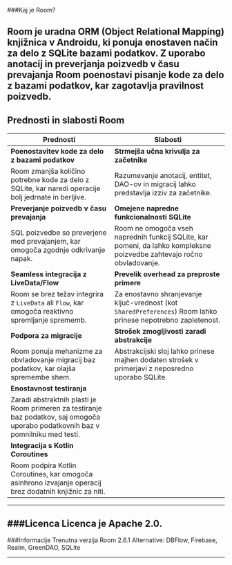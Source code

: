 ###Kaj je Room?

**Room** je uradna **ORM (Object Relational Mapping)** knjižnica v Androidu, ki ponuja enostaven način za delo z SQLite bazami podatkov. Z uporabo anotacij in preverjanja poizvedb v času prevajanja Room poenostavi pisanje kode za delo z bazami podatkov, kar zagotavlja pravilnost poizvedb.
---

## Prednosti in slabosti Room

| **Prednosti**                                            | **Slabosti**                                           |
|----------------------------------------------------------|--------------------------------------------------------|
| **Poenostavitev kode za delo z bazami podatkov**         | **Strmejša učna krivulja za začetnike**                 |
| Room zmanjša količino potrebne kode za delo z SQLite, kar naredi operacije bolj jedrnate in berljive. | Razumevanje anotacij, entitet, DAO-ov in migracij lahko predstavlja izziv za začetnike. |
| **Preverjanje poizvedb v času prevajanja**               | **Omejene napredne funkcionalnosti SQLite**             |
| SQL poizvedbe so preverjene med prevajanjem, kar omogoča zgodnje odkrivanje napak. | Room ne omogoča vseh naprednih funkcij SQLite, kar pomeni, da lahko kompleksne poizvedbe zahtevajo ročno obvladovanje. |
| **Seamless integracija z LiveData/Flow**                 | **Prevelik overhead za preproste primere**              |
| Room se brez težav integrira z `LiveData` ali `Flow`, kar omogoča reaktivno spremljanje sprememb. | Za enostavno shranjevanje ključ-vrednost (kot `SharedPreferences`) Room lahko prinese nepotrebno zapletenost. |
| **Podpora za migracije**                                 | **Strošek zmogljivosti zaradi abstrakcije**             |
| Room ponuja mehanizme za obvladovanje migracij baz podatkov, kar olajša spremembe shem. | Abstrakcijski sloj lahko prinese majhen dodaten strošek v primerjavi z neposredno uporabo SQLite. |
| **Enostavnost testiranja**                               |                                                        |
| Zaradi abstraktnih plasti je Room primeren za testiranje baz podatkov, saj omogoča uporabo podatkovnih baz v pomnilniku med testi. |                                                        |
| **Integracija s Kotlin Coroutines**                      |                                                        |
| Room podpira Kotlin Coroutines, kar omogoča asinhrono izvajanje operacij brez dodatnih knjižnic za niti. |                                                        |

---

###Licenca
Licenca je Apache 2.0.
---

###Informacije
Trenutna verzija Room 2.6.1
Alternative: DBFlow, Firebase, Realm, GreenDAO, SQLite

---




